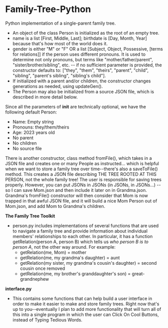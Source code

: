 # Family-Tree-Python
Python implementation of a single-parent family tree.
- An object of the class Person is initialized as the root of an empty tree.
- name is a list [First, Middle, Last]; birthdate is [Day, Month, Year] because that's how most of the world does it.
- gender is either "M" or "F" OR a list [Subject, Object, Possessive, [terms for relations]] if the person uses different pronouns. It is used to determine not only pronouns, but terms like "mother/father/parent", "sister/brother/sibling", etc. -- if no sufficient parameter is provided, the constructor defaults to:
  ["they", "them", "theirs", "parent", "child", "sibling", "parent's sibling", "sibling's child"].
- If initialized with a parent and/or children, the constructor changes generations as needed, using updateGen().
- The Person may also be initialized from a source JSON file, which is described in more detail below.

Since all the parameters of __init__ are technically optional, we have the following default Person:
- Name: Empty string
- Pronouns: they/them/theirs
- Age: 2023 years old
- No parent
- No children
- No source file

There is another constructor, class method fromFile(), which takes in a JSON file and creates one or many People as instructed... which is helpful when we want to store a family tree over time--there's also a saveToFile() method. This creates a JSON file describing THE TREE ROOTED AT THIS PERSON, not the whole family tree! The user is responsible for saving trees properly.
However, you can put JSONs in JSONs (in JSONs, in JSONs...) -- so I can save Mom.json and then include it later on in Grandma.json. Grandma's fromFile() constructor will then consider that Mom is now trapped in that awful JSON file, and it will build a nice Mom Person out of Mom.json, and add Mom to Grandma's children.

**The Family Tree Toolkit**
- person.py includes implementations of several functions that are used to navigate a family tree and provide information about individual members' relationships to each other. In particular, it has a function getRelation(person A, person B) which tells us _who person B is to person A_, not the other way around.
For example:
    - getRelation(me, Mom) = mother
    - getRelation(me, my grandma's daughter) = aunt
    - getRelation(my sister, my grandma's cousin's daughter) = second cousin once removed
    - getRelation(me, my brother's granddaughter's son) = great-grandnephew
 
**interface.py**
- This contains some functions that can help build a user interface in order to make it easier to make and store family trees. Right now that's up to you--eventually I plan to add more functionality that will turn all of this into a single program in which the user can Click On Cool Buttons, instead of Typing Tedious Words.

